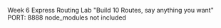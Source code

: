 Week 6
Express Routing Lab
"Build 10 Routes, say anything you want"
PORT: 8888
node_modules not included
